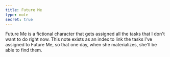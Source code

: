 ```yaml
---
title: Future Me
type: note
secret: true
---
```


Future Me is a fictional character that gets assigned all the tasks that I don't want to do right now. This note exists as an index to link the tasks I've assigned to Future Me, so that one day, when she materializes, she'll be able to find them.
